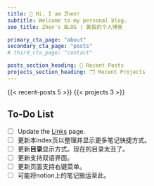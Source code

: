 ```yaml
---
title: 👋 Hi, I am Zhen!
subtitle: Welcome to my personal blog.
seo_title: Zhen's BLOG | 黄振的个人博客

primary_cta_page: "about"
secondary_cta_page: "posts"
# third_cta_page: "contact"

posts_section_heading: 📝 Recent Posts
projects_section_heading: 🗂️ Recent Projects
---
```


{{< recent-posts 5 >}}
{{< projects 3 >}}

## To-Do List

* [ ] Update the [Links](links/) page.
* [ ] 更新本index页以整理并显示更多笔记快捷方式。
* [ ] 更新**目录**显示方式。现在的目录太丑了。
* [ ] 更新支持双语界面。
* [ ] 更新页面支持右键菜单。
* [ ] 可能将notion上的笔记搬运至此。